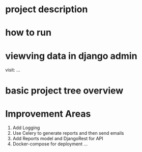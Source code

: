 # project description


# how to run

# viewving data in django admin 
visit: ...

# basic project tree overview


# Improvement Areas
1) Add Logging
2) Use Celery to generate reports and then send emails
3) Add Reports model and DjangoRest for API
4) Docker-compose for deployment
...